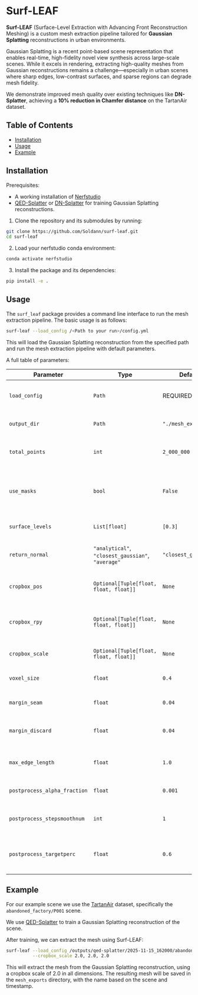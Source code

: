 # Surf-LEAF

**Surf-LEAF** (Surface-Level Extraction with Advancing Front Reconstruction Meshing) is a custom mesh extraction pipeline tailored for **Gaussian Splatting** reconstructions in urban environments.

Gaussian Splatting is a recent point-based scene representation that enables real-time, high-fidelity novel view synthesis across large-scale scenes. While it excels in rendering, extracting high-quality meshes from Gaussian reconstructions remains a challenge—especially in urban scenes where sharp edges, low-contrast surfaces, and sparse regions can degrade mesh fidelity.

We demonstrate improved mesh quality over existing techniques like **DN-Splatter**, achieving a **10% reduction in Chamfer distance** on the TartanAir dataset.


## Table of Contents
- [Installation](#installation)
- [Usage](#usage)
- [Example](#example)

## Installation
Prerequisites:
- A working installation of [Nerfstudio](https://docs.nerf.studio/quickstart/installation.html)
- [QED-Splatter](https://github.com/leggedrobotics/qed-splatter/tree/normal_testing) or [DN-Splatter](https://github.com/maturk/dn-splatter/tree/main) for training Gaussian Splatting reconstructions.

1. Clone the repository and its submodules by running:

```sh
git clone https://github.com/Soldann/surf-leaf.git
cd surf-leaf
```

2. Load your nerfstudio conda environment:

```sh
conda activate nerfstudio
```

3. Install the package and its dependencies:

```sh
pip install -e .
```

## Usage
The `surf_leaf` package provides a command line interface to run the mesh extraction pipeline. The basic usage is as follows:

```sh
surf-leaf --load_config /<Path to your run>/config.yml
```

This will load the Gaussian Splatting reconstruction from the specified path and run the mesh extraction pipeline with default parameters.

A full table of parameters:

| Parameter | Type | Default              | Description |
|----------|------|----------------------|-------------|
| `load_config` | `Path` | REQUIRED             | Path to the trained config YAML file. |
| `output_dir` | `Path` | `"./mesh_exports/"`  | Path to the output directory. |
| `total_points` | `int` | `2_000_000`          | Total number of surface samples to extract. |
| `use_masks` | `bool` | `False`              | If dataset has masks, use them to restrict surface sampling. |
| `surface_levels` | `List[float]` | `[0.3]`              | Surface level isosurfaces to extract. |
| `return_normal` | `"analytical"`, `"closest_gaussian"`, `"average"` | `"closest_gaussian"` | Strategy for estimating normals from Gaussians. |
| `cropbox_pos` | `Optional[Tuple[float, float, float]]` | `None`               | Position of the cropbox center (x, y, z). |
| `cropbox_rpy` | `Optional[Tuple[float, float, float]]` | `None`               | Orientation of cropbox in roll, pitch, yaw (radians). |
| `cropbox_scale` | `Optional[Tuple[float, float, float]]` | `None`               | Scale (size) of the cropbox. |
| `voxel_size` | `float` | `0.4`                | Voxel size used during meshing. |
| `margin_seam` | `float` | `0.04`               | Seam margin used during meshing. |
| `margin_discard` | `float` | `0.04`               | Discard margin used during meshing. |
| `max_edge_length` | `float` | `1.0`                | Maximum triangle edge length in the mesh. |
| `postprocess_alpha_fraction` | `float` | `0.001`              | Alpha wrapping ball size fraction. |
| `postprocess_stepsmoothnum` | `int` | `1`                  | Number of HC Laplacian smoothing steps. |
| `postprocess_targetperc` | `float` | `0.6`                | Target reduction percentage for mesh simplification. |

## Example
For our example scene we use the [TartanAir](https://theairlab.org/tartanair-dataset/) dataset, specifically the `abandoned_factory/P001` scene.

We use [QED-Splatter](https://github.com/leggedrobotics/qed-splatter/tree/normal_testing) to train a Gaussian Splatting reconstruction of the scene.

After training, we can extract the mesh using Surf-LEAF:

```sh
surf-leaf --load_config /outputs/qed-splatter/2025-11-15_162000/abandoned_factory/P001/config.yml \
          --cropbox_scale 2.0, 2.0, 2.0
```

This will extract the mesh from the Gaussian Splatting reconstruction, using a cropbox scale of 2.0 in all dimensions.
The resulting mesh will be saved in the `mesh_exports` directory, with the name based on the scene and timestamp.

